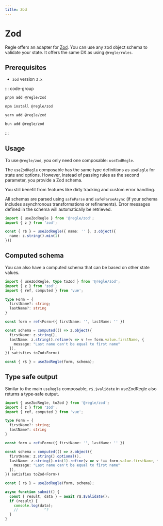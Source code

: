 ```yaml
---
title: Zod
---
```


<script setup>
import QuickUsage from '../parts/components/zod/QuickUsage.vue';
import ComputedSchema from '../parts/components/zod/ComputedSchema.vue';
</script>

# Zod <span data-title="zod"></span>

Regle offers an adapter for [Zod](https://zod.dev/). You can use any zod object schema to validate your state. It offers the same DX as using `@regle/rules`.

## Prerequisites

- `zod` version `3.x`

::: code-group
```sh [pnpm]
pnpm add @regle/zod
```

```sh [npm]
npm install @regle/zod
```

```sh [yarn]
yarn add @regle/zod
```

```sh [bun]
bun add @regle/zod
```
:::



## Usage


To use `@regle/zod`, you only need one composable: `useZodRegle`.

The `useZodRegle` composable has the same type definitions as `useRegle` for state and options. However, instead of passing rules as the second parameter, you provide a Zod schema.

You still benefit from features like dirty tracking and custom error handling.

All schemas are parsed using `safeParse` and `safeParseAsync` (if your schema includes asynchronous transformations or refinements). Error messages defined in the schema will automatically be retrieved.

```ts twoslash
import { useZodRegle } from '@regle/zod';
import { z } from 'zod';

const { r$ } = useZodRegle({ name: '' }, z.object({
  name: z.string().min(1)
}))

```

<QuickUsage />


## Computed schema

You can also have a computed schema that can be based on other state values.

```ts twoslash
import { useZodRegle, type toZod } from '@regle/zod';
import { z } from 'zod';
import { ref, computed } from 'vue';

type Form = {
  firstName?: string;
  lastName?: string
}

const form = ref<Form>({ firstName: '', lastName: '' })

const schema = computed(() => z.object({
  firstName: z.string(),
  lastName: z.string().refine(v => v !== form.value.firstName, {
    message: "Last name can't be equal to first name"
  }),
}) satisfies toZod<Form>)

const { r$ } = useZodRegle(form, schema);

```

<ComputedSchema />


## Type safe output

Similar to the main `useRegle` composable, `r$.$validate` in useZodRegle also returns a type-safe output.

```ts twoslash
import { useZodRegle, toZod } from '@regle/zod';
import { z } from 'zod';
import { ref, computed } from 'vue';

type Form = {
  firstName?: string;
  lastName?: string
}

const form = ref<Form>({ firstName: '', lastName: '' })

const schema = computed(() => z.object({
  firstName: z.string().optional(),
  lastName: z.string().min(1).refine(v => v !== form.value.firstName, {
    message: "Last name can't be equal to first name"
  }),
}) satisfies toZod<Form>)

const { r$ } = useZodRegle(form, schema);

async function submit() {
  const { result, data } = await r$.$validate();
  if (result) {
    console.log(data);
    //            ^?
  }
}

```

